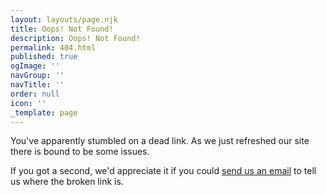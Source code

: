 ```yaml
---
layout: layouts/page.njk
title: Oops! Not Found!
description: Oops! Not Found!
permalink: 404.html
published: true
ogImage: ''
navGroup: ''
navTitle: ''
order: null
icon: ''
_template: page
---
```


You've apparently stumbled on a dead link. As we just refreshed our site there is bound to be some issues.

If you got a second, we'd appreciate it if you could [send us an email](mailto:info@bigbadcon.com) to tell us where the broken link is.
